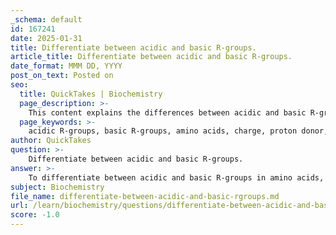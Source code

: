 ```yaml
---
_schema: default
id: 167241
date: 2025-01-31
title: Differentiate between acidic and basic R-groups.
article_title: Differentiate between acidic and basic R-groups.
date_format: MMM DD, YYYY
post_on_text: Posted on
seo:
  title: QuickTakes | Biochemistry
  page_description: >-
    This content explains the differences between acidic and basic R-groups in amino acids, detailing their charges, examples, and functions in protein stability and interactions.
  page_keywords: >-
    acidic R-groups, basic R-groups, amino acids, charge, proton donor, proton acceptor, carboxyl groups, amino groups, aspartic acid, glutamic acid, lysine, arginine, histidine, protein stability, enzyme activity, ionic interactions
author: QuickTakes
question: >-
    Differentiate between acidic and basic R-groups.
answer: >-
    To differentiate between acidic and basic R-groups in amino acids, we can look at their chemical properties and behaviors:\n\n### Acidic R-Groups\n- **Charge**: Acidic R-groups are negatively charged at physiological pH (around 7.4). This is because they contain carboxyl groups (-COOH) that can donate protons (H+), resulting in a negatively charged carboxylate ion (-COO⁻).\n- **Examples**: Common amino acids with acidic R-groups include aspartic acid (Asp, D) and glutamic acid (Glu, E).\n- **Function**: The negative charge of acidic R-groups allows them to participate in ionic interactions with positively charged molecules, which can be crucial for enzyme activity and protein stability.\n\n### Basic R-Groups\n- **Charge**: Basic R-groups are positively charged at physiological pH. They typically contain amino groups (-NH2) that can accept protons, resulting in a positively charged ammonium ion (-NH3⁺).\n- **Examples**: Common amino acids with basic R-groups include lysine (Lys, K), arginine (Arg, R), and histidine (His, H).\n- **Function**: The positive charge of basic R-groups enables them to interact with negatively charged molecules, contributing to the overall stability and functionality of proteins.\n\n### Summary of Differences\n- **Acidic R-groups**: Negatively charged, act as proton donors, and include amino acids like aspartic acid and glutamic acid.\n- **Basic R-groups**: Positively charged, act as proton acceptors, and include amino acids like lysine, arginine, and histidine.\n\nThese differences in charge and behavior are essential for the interactions that occur within proteins, influencing their structure, stability, and biological functions.
subject: Biochemistry
file_name: differentiate-between-acidic-and-basic-rgroups.md
url: /learn/biochemistry/questions/differentiate-between-acidic-and-basic-rgroups
score: -1.0
---
```


&nbsp;